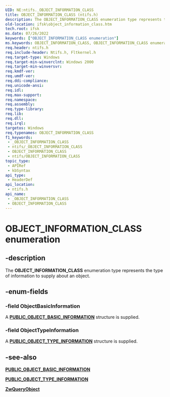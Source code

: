 ```yaml
---
UID: NE:ntifs._OBJECT_INFORMATION_CLASS
title: OBJECT_INFORMATION_CLASS (ntifs.h)
description: The OBJECT_INFORMATION_CLASS enumeration type represents the type of information to supply about an object.
old-location: ifsk\object_information_class.htm
tech.root: ifsk
ms.date: 07/26/2022
keywords: ["OBJECT_INFORMATION_CLASS enumeration"]
ms.keywords: OBJECT_INFORMATION_CLASS, OBJECT_INFORMATION_CLASS enumeration [Installable File System Drivers], ObjectBasicInformation, ObjectTypeInformation, _OBJECT_INFORMATION_CLASS, ifsk.object_information_class, ntifs/OBJECT_INFORMATION_CLASS, ntifs/ObjectBasicInformation, ntifs/ObjectTypeInformation, objectstructures_60aa943f-6a91-429d-8c9d-1554f1bcf03e.xml
req.header: ntifs.h
req.include-header: Ntifs.h, Fltkernel.h
req.target-type: Windows
req.target-min-winverclnt: Windows 2000
req.target-min-winversvr: 
req.kmdf-ver: 
req.umdf-ver: 
req.ddi-compliance: 
req.unicode-ansi: 
req.idl: 
req.max-support: 
req.namespace: 
req.assembly: 
req.type-library: 
req.lib: 
req.dll: 
req.irql: 
targetos: Windows
req.typenames: OBJECT_INFORMATION_CLASS
f1_keywords:
 - _OBJECT_INFORMATION_CLASS
 - ntifs/_OBJECT_INFORMATION_CLASS
 - OBJECT_INFORMATION_CLASS
 - ntifs/OBJECT_INFORMATION_CLASS
topic_type:
 - APIRef
 - kbSyntax
api_type:
 - HeaderDef
api_location:
 - ntifs.h
api_name:
 - _OBJECT_INFORMATION_CLASS
 - OBJECT_INFORMATION_CLASS
---
```


# OBJECT_INFORMATION_CLASS enumeration

## -description

The **OBJECT_INFORMATION_CLASS** enumeration type represents the type of information to supply about an object.

## -enum-fields

### -field ObjectBasicInformation

A [**PUBLIC_OBJECT_BASIC_INFORMATION**](ns-ntifs-_public_object_basic_information.md) structure is supplied.

### -field ObjectTypeInformation

A [**PUBLIC_OBJECT_TYPE_INFORMATION**](ns-ntifs-__public_object_type_information.md) structure is supplied.

## -see-also

[**PUBLIC_OBJECT_BASIC_INFORMATION**](ns-ntifs-_public_object_basic_information.md)

[**PUBLIC_OBJECT_TYPE_INFORMATION**](ns-ntifs-__public_object_type_information.md)

[**ZwQueryObject**](nf-ntifs-zwqueryobject.md)
